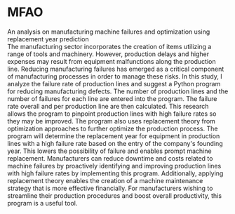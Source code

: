 # MFAO
An analysis on manufacturing machine failures and optimization using replacement year prediction              
The manufacturing sector incorporates the creation of items utilizing a range of tools and machinery. However, production delays and higher expenses may result from equipment malfunctions along the production line. Reducing manufacturing failures has emerged as a critical component of manufacturing processes in order to manage these risks. In this study, I analyze the failure rate of production lines and suggest a Python program for reducing manufacturing defects. The number of production lines and the number of failures for each line are entered into the program. The failure rate overall and per production line are then calculated. This research allows the program to pinpoint production lines with high failure rates so they may be improved. The program also uses replacement theory from optimization approaches to further optimize the production process. The program will determine the replacement year for equipment in production lines with a high failure rate based on the entry of the company's founding year. This lowers the possibility of failure and enables prompt machine replacement. Manufacturers can reduce downtime and costs related to machine failures by proactively identifying and improving production lines with high failure rates by implementing this program. Additionally, applying replacement theory enables the creation of a machine maintenance strategy that is more effective financially. For manufacturers wishing to streamline their production procedures and boost overall productivity, this program is a useful tool.
